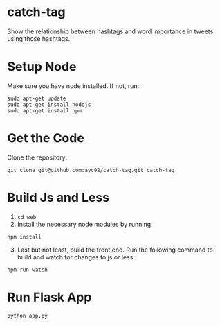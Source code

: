 # catch-tag
Show the relationship between hashtags and word importance in tweets using those hashtags.

Setup Node
==========
Make sure you have node installed. If not, run:
```
sudo apt-get update
sudo apt-get install nodejs
sudo apt-get install npm
```
Get the Code
============
Clone the repository:
```
git clone git@github.com:ayc92/catch-tag.git catch-tag
```

Build Js and Less
====================
1. ```cd web```
2. Install the necessary node modules by running:
```
npm install
```
3. Last but not least, build the front end. Run the following command to build and watch for changes to js or less:
```
npm run watch
```

Run Flask App
==============
```python app.py```
